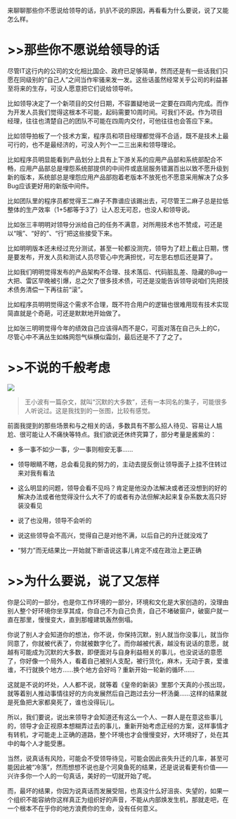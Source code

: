 来聊聊那些你不愿说给领导的话，扒扒不说的原因，再看看为什么要说，说了又能怎么样。

# &gt;&gt;那些你不愿说给领导的话

尽管IT这行内的公司的文化相比国企、政府已足够简单，然而还是有一些话我们只愿在同级别的“自己人”之间当作牢骚来发一发。这些话虽然经常关乎公司的利益甚至将来的生存，可没人愿意把它们说给领导听。

比如领导决定了一个新项目的交付日期，不容置疑地说一定要在四周内完成。而作为开发人员我们觉得这根本不可能，起码需要10周时间。可我们不说。作为项目经理，往往也清楚自己的团队不可能在四周内交付，可他往往也会答应下来。

比如领导拍板了一个技术方案，程序员和项目经理都觉得不合适，既不是技术上最可行的，也不是最经济的，可没人列个一二三出来和领导理论。

比如程序员明显能看到产品划分上具有上下游关系的应用产品部和系统部配合不畅，应用产品部总是埋怨系统部提供的中间件或底层服务错漏百出以致不愿升级到新的版本，系统部总是埋怨应用产品部抱着老版本不放死也不愿意采用解决了众多Bug应该更好用的新版中间件。

比如团队里的程序员都觉得王二麻子不靠谱应该踢出去，可尽管王二麻子总是拉低整体的生产效率（1+5都等于3了）让人忍无可忍，也没人和领导说。

比如张三丰明明对领导分派给自己的任务不满意，对所用技术也不赞成，可还是以“哦”、“好的”、“行”把这些接受下来。

比如明明版本还未经过充分测试，甚至一轮都没测完，领导为了赶上截止日期，愣是要发布，开发人员和测试人员尽管心中充满担忧，可左思右想后还是算了。

比如我们明明觉得发布的产品架构不合理、技术落后、代码脏乱差、隐藏的Bug一大把、雷区早晚被引爆，总之欠了很多技术债，可还是没能告诉领导说咱们先把技术债务清偿一下再往前“滚”。

比如程序员明明觉得这个需求不合理，既不符合用户的逻辑也很难用现有技术实现简直就是个奇葩，可还是默默地开始做了。

比如张三明明觉得今年的绩效自己应该得A而不是C，可面对落在自己头上的C，尽管心中不满丛生如蛛网怨气纵横似霜剑，最后还是不了了之了。

# &gt;&gt;不说的千般考虑

![](https://mmbiz.qpic.cn/mmbiz/OPlIzFpHNaV5txQRN6tAFTn1fA3PAaEicEDBlkPZtmhsicN32HkYbYs0LZLGfjObibS3gkR1LDWrG6n7peicG9TwIg/640?wx_fmt=jpeg&tp=webp&wxfrom=5&wx_lazy=1&wx_co=1)  


> 王小波有一篇杂文，就叫“沉默的大多数”，还有一本同名的集子，可能很多人听说过。这是我找到的一张图，比较有感觉。

前面我提到的那些场景和与之相关的话，多数具有不那么招人待见、容易让人尴尬、很可能让人不痛快等特点。我们欲说还休终究算了，部分考量是酱紫的：

* 多一事不如少一事，少一事则相安无事……

* 领导眼睛不瞎，总会看见我的努力的，主动去提反倒让领导面子上挂不住转过来对我有看法

* 这么明显的问题，领导会看不见吗？肯定是他没办法解决或者还没想到的好的解决办法或者他觉得没什么大不了的或者有办法但解决起来复杂系数太高只好装没看见

* 说了也没用，领导不会听的

* 说这些领导会不高兴，觉得自己是对他不满，以后自己的升迁就没戏了

* “努力”而无结果比一开始就下断语说这事儿肯定不成在政治上更正确

# &gt;&gt;为什么要说，说了又怎样

你是公司的一部分，也是你工作环境的一部分，环境和文化是大家创造的，没理由别人整个好环境你坐享其成，你自己不为自己负责，自己不堵破窗户，破窗户就一直在那里，慢慢变大，直到那幢建筑轰然倒塌。

你说了别人才会知道你的想法，你不说，你保持沉默，别人就当你没事儿，就当你同意了，你就被代表了，你就被数字化了。而你越被代表，越没有说话的意愿，就越有可能成为沉默的大多数，即便面对与自身利益相关的事儿，也没说话的意愿了，你好像一个局外人，看着自己被别人支配，被行货化，麻木，无动于衷，爱谁谁，不行就换个地方……换个地方会好吗？重新开始一轮新的循环……

这就是不说的坏处，人人都不说，就等着《皇帝的新装》里那个天真的小孩出现，就等着别人推动事情往好的方向发展然后自己跑过去分一杯汤羹……这样的结果就是死鱼把大家都臭死了，谁也没得玩儿。

所以，我们要说，说出来领导才会知道还有这么一个人、一群人是在意这些事儿的，领导才会正视原本想糊弄过去的事儿，重新开始考虑正经的方案，这样事情才有转机，才可能走上正确的道路，整个环境也才会慢慢变好，大环境好了，处在其中的每个人才能受惠。

当然，说真话有风险，可能会不受领导待见，可能会因此丧失升迁的几率，甚至可能因此被“冷落”，然而想想不说也是个河臭鱼死的结果，还是说说看更有价值——兴许多你一个人的一句真话，美好的一切就开始了呢。

而，最坏的结果，你因为说真话而发展受阻，也真没什么好沮丧、失望的，如果一个组织不能容纳你这样真正为组织好的声音，不能从内部焕发生机，那就走吧，在一个根本不在乎你的地方浪费你的生命，没有任何意义。

